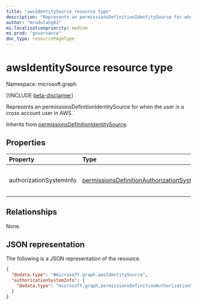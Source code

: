 ```yaml
---
title: "awsIdentitySource resource type"
description: "Represents an permissionsDefinitionIdentitySource for when the user is a cross account user in AWS."
author: "mrudulahg01"
ms.localizationpriority: medium
ms.prod: "governance"
doc_type: resourcePageType
---
```


# awsIdentitySource resource type

Namespace: microsoft.graph

[!INCLUDE [beta-disclaimer](../../includes/beta-disclaimer.md)]

Represents an permissionsDefinitionIdentitySource for when the user is a cross account user in AWS.

Inherits from [permissionsDefinitionIdentitySource](../resources/permissionsdefinitionidentitysource.md).

## Properties
|Property|Type|Description|
|:---|:---|:---|
|authorizationSystemInfo|[permissionsDefinitionAuthorizationSystem](../resources/permissionsdefinitionauthorizationsystem.md)|Authorization System Info of the source of the user.|

## Relationships
None.

## JSON representation
The following is a JSON representation of the resource.
<!-- {
  "blockType": "resource",
  "@odata.type": "microsoft.graph.awsIdentitySource"
}
-->
``` json
{
  "@odata.type": "#microsoft.graph.awsIdentitySource",
  "authorizationSystemInfo": {
    "@odata.type": "microsoft.graph.permissionsDefinitionAuthorizationSystem"
  }
}
```

